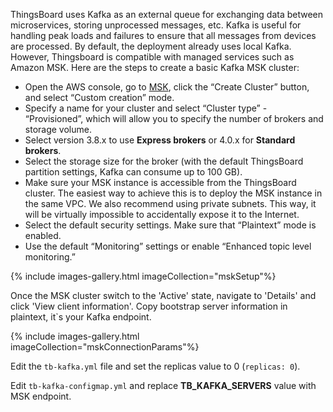 
ThingsBoard uses Kafka as an external queue for exchanging data between microservices, storing unprocessed messages, etc. Kafka is useful for handling peak loads and failures to ensure that all messages from devices are processed.
By default, the deployment already uses local Kafka. However, Thingsboard is compatible with managed services such as Amazon MSK.
Here are the steps to create a basic Kafka MSK cluster:

* Open the AWS console, go to [MSK](https://console.aws.amazon.com/msk), click the “Create Cluster” button, and select “Custom creation” mode.
* Specify a name for your cluster and select “Cluster type” - “Provisioned”, which will allow you to specify the number of brokers and storage volume.
* Select version 3.8.x to use **Express brokers** or 4.0.x for **Standard brokers**.
* Select the storage size for the broker (with the default ThingsBoard partition settings, Kafka can consume up to 100 GB).
* Make sure your MSK instance is accessible from the ThingsBoard cluster. The easiest way to achieve this is to deploy the MSK instance in the same VPC.  We also recommend using private subnets. This way, it will be virtually impossible to accidentally expose it to the Internet.
* Select the default security settings. Make sure that “Plaintext” mode is enabled.
* Use the default “Monitoring” settings or enable “Enhanced topic level monitoring.”


{% include images-gallery.html imageCollection="mskSetup"%}

Once the MSK cluster switch to the 'Active' state, navigate to 'Details' and click 'View client information'.
Copy bootstrap server information in plaintext, it`s your Kafka endpoint.

{% include images-gallery.html imageCollection="mskConnectionParams"%}

Edit the `tb-kafka.yml` file and set the replicas value to 0 (`replicas: 0`).

Edit `tb-kafka-configmap.yml` and replace **TB_KAFKA_SERVERS** value with MSK endpoint.